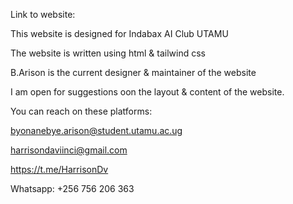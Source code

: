 Link to website:


This website is designed for Indabax AI Club UTAMU 

The website is written using html & tailwind css

B.Arison is the current designer & maintainer of the website

I am open for suggestions oon the layout & content 
of the website.

You can reach on these platforms:

byonanebye.arison@student.utamu.ac.ug

harrisondaviinci@gmail.com

https://t.me/HarrisonDv

Whatsapp: +256 756 206 363

